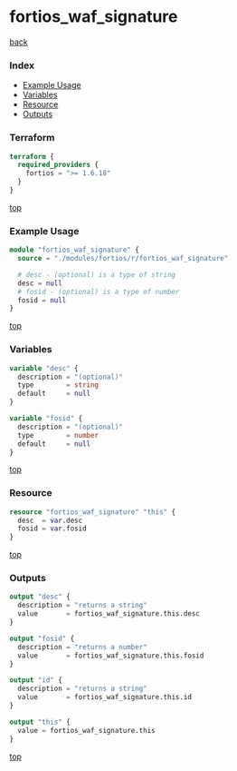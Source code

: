 # fortios_waf_signature

[back](../fortios.md)

### Index

- [Example Usage](#example-usage)
- [Variables](#variables)
- [Resource](#resource)
- [Outputs](#outputs)

### Terraform

```terraform
terraform {
  required_providers {
    fortios = ">= 1.6.18"
  }
}
```

[top](#index)

### Example Usage

```terraform
module "fortios_waf_signature" {
  source = "./modules/fortios/r/fortios_waf_signature"

  # desc - (optional) is a type of string
  desc = null
  # fosid - (optional) is a type of number
  fosid = null
}
```

[top](#index)

### Variables

```terraform
variable "desc" {
  description = "(optional)"
  type        = string
  default     = null
}

variable "fosid" {
  description = "(optional)"
  type        = number
  default     = null
}
```

[top](#index)

### Resource

```terraform
resource "fortios_waf_signature" "this" {
  desc  = var.desc
  fosid = var.fosid
}
```

[top](#index)

### Outputs

```terraform
output "desc" {
  description = "returns a string"
  value       = fortios_waf_signature.this.desc
}

output "fosid" {
  description = "returns a number"
  value       = fortios_waf_signature.this.fosid
}

output "id" {
  description = "returns a string"
  value       = fortios_waf_signature.this.id
}

output "this" {
  value = fortios_waf_signature.this
}
```

[top](#index)